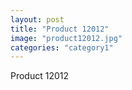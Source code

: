 ```yaml
---
layout: post
title: "Product 12012"
image: "product12012.jpg"
categories: "category1"
---
```

Product 12012

